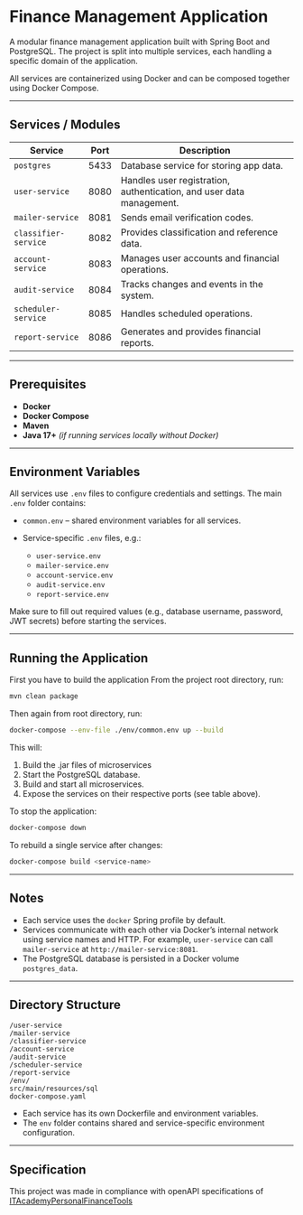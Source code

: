 # Finance Management Application

A modular finance management application built with Spring Boot and PostgreSQL. The project is split into multiple services, each handling a specific domain of the application.

All services are containerized using Docker and can be composed together using Docker Compose.

---

## Services / Modules

| Service              | Port | Description                                                          |
| -------------------- | ---- | -------------------------------------------------------------------- |
| `postgres`           | 5433 | Database service for storing app data.                               |
| `user-service`       | 8080 | Handles user registration, authentication, and user data management. |
| `mailer-service`     | 8081 | Sends email verification codes.                                      |
| `classifier-service` | 8082 | Provides classification and reference data.                          |
| `account-service`    | 8083 | Manages user accounts and financial operations.                      |
| `audit-service`      | 8084 | Tracks changes and events in the system.                             |
| `scheduler-service`  | 8085 | Handles scheduled operations.                                        |
| `report-service`     | 8086 | Generates and provides financial reports.                            |

---

## Prerequisites

* **Docker**
* **Docker Compose**
* **Maven**
* **Java 17+** *(if running services locally without Docker)*

---

## Environment Variables

All services use `.env` files to configure credentials and settings. The main `.env` folder contains:

* `common.env` – shared environment variables for all services.
* Service-specific `.env` files, e.g.:

  * `user-service.env`
  * `mailer-service.env`
  * `account-service.env`
  * `audit-service.env`
  * `report-service.env`

Make sure to fill out required values (e.g., database username, password, JWT secrets) before starting the services.

---

## Running the Application
First you have to build the application
From the project root directory, run:
```bash
mvn clean package
```
Then again from root directory, run:

```bash
docker-compose --env-file ./env/common.env up --build
```

This will:

1. Build the .jar files of microservices
2. Start the PostgreSQL database.
3. Build and start all microservices.
4. Expose the services on their respective ports (see table above).

To stop the application:

```bash
docker-compose down
```

To rebuild a single service after changes:

```bash
docker-compose build <service-name>
```

---

## Notes

* Each service uses the `docker` Spring profile by default.
* Services communicate with each other via Docker’s internal network using service names and HTTP. For example, `user-service` can call `mailer-service` at `http://mailer-service:8081`.
* The PostgreSQL database is persisted in a Docker volume `postgres_data`.

---

## Directory Structure

```
/user-service
/mailer-service
/classifier-service
/account-service
/audit-service
/scheduler-service
/report-service
/env/
src/main/resources/sql
docker-compose.yaml
```

* Each service has its own Dockerfile and environment variables.
* The `env` folder contains shared and service-specific environment configuration.

---
## Specification
This project was made in compliance with openAPI specifications of [ITAcademyPersonalFinanceTools](https://github.com/WestDragon/ITAcademyPersonalFinanceTools)
